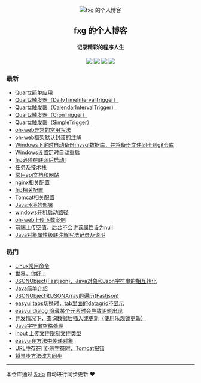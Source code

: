 <p align="center"><img alt="fxg 的个人博客" src="https://static.b3log.org/images/brand/solo-32.png"></p><h2 align="center">
fxg 的个人博客
</h2>

<h4 align="center">记录精彩的程序人生</h4>
<p align="center"><a title="fxg 的个人博客" target="_blank" href="https://github.com/xingzhegu/solo-blog"><img src="https://img.shields.io/github/last-commit/xingzhegu/solo-blog.svg?style=flat-square&color=FF9900"></a>
<a title="GitHub repo size in bytes" target="_blank" href="https://github.com/xingzhegu/solo-blog"><img src="https://img.shields.io/github/repo-size/xingzhegu/solo-blog.svg?style=flat-square"></a>
<a title="Solo Version" target="_blank" href="https://github.com/b3log/solo/releases"><img src="https://img.shields.io/badge/solo-3.6.0-f1e05a.svg?style=flat-square&color=blueviolet"></a>
<a title="Hits" target="_blank" href="https://github.com/b3log/hits"><img src="https://hits.b3log.org/xingzhegu/solo-blog.svg"></a></p>

### 最新

* [Quartz简单应用](http://fxg.life/solo-v3.6.0/articles/2019/06/25/1561442942305.html)
* [Quartz触发器（DailyTimeIntervalTrigger）](http://fxg.life/solo-v3.6.0/articles/2019/06/25/1561441707408.html)
* [Quartz触发器（CalendarIntervalTrigger）](http://fxg.life/solo-v3.6.0/articles/2019/06/25/1561441395825.html)
* [Quartz触发器（CronTrigger）](http://fxg.life/solo-v3.6.0/articles/2019/06/25/1561433487911.html)
* [Quartz触发器（SimpleTrigger）](http://fxg.life/solo-v3.6.0/articles/2019/06/25/1561433341991.html)
* [oh-web异常的常用写法](http://fxg.life/solo-v3.6.0/articles/2019/05/28/1559006890544.html)
* [oh-web框架默认封装的注解](http://fxg.life/solo-v3.6.0/articles/2019/05/13/1557729792232.html)
* [Windows下定时自动备份mysql数据库，并将备份文件同步到git仓库](http://fxg.life/solo-v3.6.0/articles/2019/05/12/1557672100279.html)
* [Windows设置定时自动重启](http://fxg.life/solo-v3.6.0/articles/2019/05/10/1557492734715.html)
* [frp必须在联网后启动!](http://fxg.life/solo-v3.6.0/articles/2019/05/10/1557489410937.html)
* [任务及技术栈](http://fxg.life/solo-v3.6.0/articles/2019/05/10/1557480975244.html)
* [常用api文档和网站](http://fxg.life/solo-v3.6.0/articles/2019/05/10/1557480012684.html)
* [nginx相关配置](http://fxg.life/solo-v3.6.0/articles/2019/05/10/1557478109057.html)
* [frp相关配置](http://fxg.life/solo-v3.6.0/articles/2019/05/10/1557475600263.html)
* [Tomcat相关配置](http://fxg.life/solo-v3.6.0/articles/2019/05/10/1557471363259.html)
* [Java环境的部署](http://fxg.life/solo-v3.6.0/articles/2019/05/09/1557394309382.html)
* [windows开机启动路径](http://fxg.life/solo-v3.6.0/articles/2019/05/09/1557393416345.html)
* [oh-web上传下载案例](http://fxg.life/solo-v3.6.0/articles/2019/05/09/1557392641054.html)
* [前端上传空值，后台不会讲该属性设为null](http://fxg.life/solo-v3.6.0/articles/2019/05/09/1557390064039.html)
* [Java对象属性级联注解写法记录及说明](http://fxg.life/solo-v3.6.0/articles/2019/05/09/1557389489261.html)

### 热门

* [Linux常用命令](http://fxg.life/solo-v3.6.0/articles/2019/05/07/1557220632644.html)
* [世界，你好！](http://fxg.life/solo-v3.6.0/hello-solo)
* [JSONObject(Fastjson)、Java对象和Json字符串的相互转化](http://fxg.life/solo-v3.6.0/articles/2019/05/08/1557310038795.html)
* [Java简单介绍](http://fxg.life/solo-v3.6.0/articles/2019/05/07/1557238217700.html)
* [JSONObject和JSONArray的遍历(Fastjson)](http://fxg.life/solo-v3.6.0/articles/2019/05/08/1557308579799.html)
* [easyui tabs切换时，tab里面的datagrid不显示](http://fxg.life/solo-v3.6.0/articles/2019/05/08/1557282627948.html)
* [easyui dialog 隐藏某个元素时会导致阴影出现](http://fxg.life/solo-v3.6.0/articles/2019/05/08/1557283066897.html)
* [并发情况下，查询数据后插入或更新（使用乐观锁更新）](http://fxg.life/solo-v3.6.0/articles/2019/05/08/1557292062979.html)
* [Java字符串空格处理](http://fxg.life/solo-v3.6.0/articles/2019/05/08/1557304768257.html)
* [input 上传文件限制文件类型](http://fxg.life/solo-v3.6.0/articles/2019/05/08/1557279509621.html)
* [easyui在方法中传递对象](http://fxg.life/solo-v3.6.0/articles/2019/05/08/1557283909447.html)
* [URL中存在[]{}等字符时，Tomcat报错](http://fxg.life/solo-v3.6.0/articles/2019/05/08/1557282124795.html)
* [将异步方法改为同步](http://fxg.life/solo-v3.6.0/articles/2019/05/08/1557284089969.html)



---

本仓库通过 [Solo](https://github.com/b3log/solo) 自动进行同步更新 ❤️ 